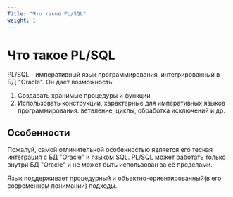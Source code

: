 ```yaml
---
Title: "Что такое PL/SQL"
weight: 1
---
```


# Что такое PL/SQL

PL/SQL - императивный язык программирования, интегрированный в БД
"Oracle". Он дает возможность:

1.  Создавать хранимые процедуры и функции
2.  Использовать конструкции, характерные для императивных языков
    программирования: ветвление, циклы, обработка исключений и др.

## Особенности

Пожалуй, самой отличительной особенностью является его тесная интеграция
с БД "Oracle" и языком SQL. PL/SQL может работать только внутри БД
"Oracle" и не может быть использован за её пределами.

Язык поддерживает процедурный и объектно-ориентированный(в его
современном понимании) подходы.
